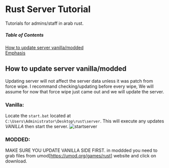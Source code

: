 # Rust Server Tutorial
Tutorials for admins/staff in arab rust.

##### Table of Contents  
[How to update server vanilla/modded](#headers)  
[Emphasis](#emphasis) 
<a name="headers"/>
## How to update server vanilla/modded
Updating server will not affect the server data unless it was patch from force wipe. I recommand checking/updating before every wipe, We will assume for now that force wipe just came out and we will update the server.
### Vanilla:
Locate the `start.bat` located at `C:\Users\Administrator\Desktop\rust\server`. This will execute any updates *VANILLA* then start the server.
![startserver](https://user-images.githubusercontent.com/51522724/109436318-581d3b00-7a38-11eb-8235-000c5ff981eb.JPG)

### MODDED:
MAKE SURE YOU UPDATE VANILLA SIDE FIRST. in moddded you need to grab files from umod[https://umod.org/games/rust] website and click on download.
